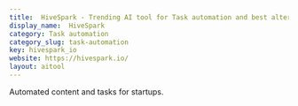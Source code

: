 ```yaml
---
title:  HiveSpark - Trending AI tool for Task automation and best alternatives
display_name:  HiveSpark
category: Task automation
category_slug: task-automation
key: hivespark_io
website: https://hivespark.io/
layout: aitool
---
```


Automated content and tasks for startups.
